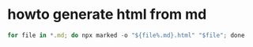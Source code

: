 # howto generate html from md

``` javascript
for file in *.md; do npx marked -o "${file%.md}.html" "$file"; done
```
